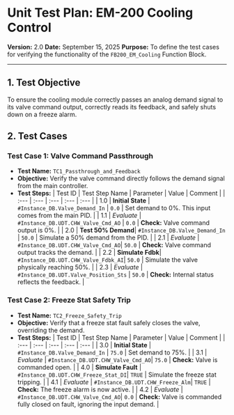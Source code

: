 # Unit Test Plan: EM-200 Cooling Control

**Version:** 2.0
**Date:** September 15, 2025
**Purpose:** To define the test cases for verifying the functionality of the `FB200_EM_Cooling` Function Block.

---

## 1. Test Objective

To ensure the cooling module correctly passes an analog demand signal to its valve command output, correctly reads its feedback, and safely shuts down on a freeze alarm.

## 2. Test Cases

### Test Case 1: Valve Command Passthrough

*   **Test Name:** `TC1_Passthrough_and_Feedback`
*   **Objective:** Verify the valve command directly follows the demand signal from the main controller.
*   **Test Steps:**
| Test ID | Test Step Name | Parameter | Value | Comment |
| :--- | :--- | :--- | :--- | :--- |
| 1.0 | **Initial State** | `#Instance_DB.Valve_Demand_In` | `0.0` | Set demand to 0%. This input comes from the main PID. |
| 1.1 | *Evaluate* | `#Instance_DB.UDT.CHW_Valve_Cmd_AO` | `0.0` | **Check:** Valve command output is 0%. |
| 2.0 | **Test 50% Demand**| `#Instance_DB.Valve_Demand_In` | `50.0` | Simulate a 50% demand from the PID. |
| 2.1 | *Evaluate* | `#Instance_DB.UDT.CHW_Valve_Cmd_AO`| `50.0` | **Check:** Valve command output tracks the demand. |
| 2.2 | **Simulate Fdbk**| `#Instance_DB.UDT.CHW_Valve_Fdbk_AI`| `50.0` | Simulate the valve physically reaching 50%. |
| 2.3 | *Evaluate* | `#Instance_DB.UDT.Valve_Position_Sts` | `50.0` | **Check:** Internal status reflects the feedback. |

### Test Case 2: Freeze Stat Safety Trip

*   **Test Name:** `TC2_Freeze_Safety_Trip`
*   **Objective:** Verify that a freeze stat fault safely closes the valve, overriding the demand.
*   **Test Steps:**
| Test ID | Test Step Name | Parameter | Value | Comment |
| :--- | :--- | :--- | :--- | :--- |
| 3.0 | **Initial State** | `#Instance_DB.Valve_Demand_In` | `75.0` | Set demand to 75%. |
| 3.1 | *Evaluate* | `#Instance_DB.UDT.CHW_Valve_Cmd_AO`| `75.0` | **Check:** Valve is commanded open. |
| 4.0 | **Simulate Fault** | `#Instance_DB.UDT.CHW_Freeze_Stat_DI`| `TRUE` | Simulate the freeze stat tripping. |
| 4.1 | *Evaluate* | `#Instance_DB.UDT.CHW_Freeze_Alm`| `TRUE` | **Check:** The freeze alarm is now active. |
| 4.2 | *Evaluate* | `#Instance_DB.UDT.CHW_Valve_Cmd_AO`| `0.0` | **Check:** Valve is commanded fully closed on fault, ignoring the input demand. |
